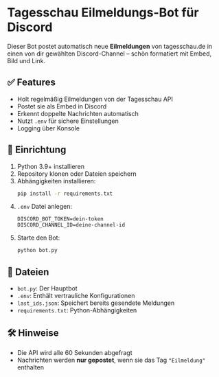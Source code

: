 # Tagesschau Eilmeldungs-Bot für Discord

Dieser Bot postet automatisch neue **Eilmeldungen** von tagesschau.de in einen von dir gewählten Discord-Channel – schön formatiert mit Embed, Bild und Link.

## ✅ Features
- Holt regelmäßig Eilmeldungen von der Tagesschau API
- Postet sie als Embed in Discord
- Erkennt doppelte Nachrichten automatisch
- Nutzt `.env` für sichere Einstellungen
- Logging über Konsole

## 🔧 Einrichtung

1. Python 3.9+ installieren
2. Repository klonen oder Dateien speichern
3. Abhängigkeiten installieren:
   ```bash
   pip install -r requirements.txt
   ```
4. `.env` Datei anlegen:
   ```env
   DISCORD_BOT_TOKEN=dein-token
   DISCORD_CHANNEL_ID=deine-channel-id
   ```
5. Starte den Bot:
   ```bash
   python bot.py
   ```

## 📂 Dateien
- `bot.py`: Der Hauptbot
- `.env`: Enthält vertrauliche Konfigurationen
- `last_ids.json`: Speichert bereits gesendete Meldungen
- `requirements.txt`: Python-Abhängigkeiten

## 🛠 Hinweise
- Die API wird alle 60 Sekunden abgefragt
- Nachrichten werden **nur gepostet**, wenn sie das Tag `"Eilmeldung"` enthalten
